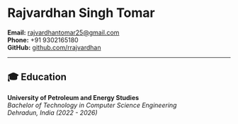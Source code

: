 # Rajvardhan Singh Tomar

**Email:** [rajvardhantomar25@gmail.com](mailto:rajvardhantomar25@gmail.com)  
**Phone:** +91 9302165180  
**GitHub:** [github.com/rrajvardhan](https://github.com/rrajvardhan)

---

## 🎓 Education

**University of Petroleum and Energy Studies**  
_Bachelor of Technology in Computer Science Engineering_  
_Dehradun, India (2022 - 2026)_

